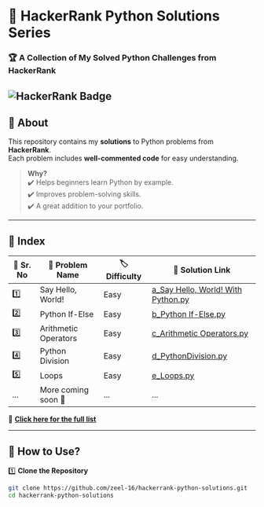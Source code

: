 # 🚀 HackerRank Python Solutions Series 
### 🏆 A Collection of My Solved Python Challenges from HackerRank  

![HackerRank Badge](https://img.shields.io/badge/HackerRank-Python-green?style=for-the-badge&logo=hackerrank)  
---

## 📌 About  
This repository contains my **solutions** to Python problems from **HackerRank**.  
Each problem includes **well-commented code** for easy understanding.  

> **Why?**  
✔️ Helps beginners learn Python by example.  
✔️ Improves problem-solving skills.  
✔️ A great addition to your portfolio.  

---

## 📂 Index  
| 🔢 Sr. No | 📝 Problem Name | 🏷️ Difficulty | 📁 Solution Link |
|-----------|---------------|--------------|----------------|
| 1️⃣ | Say Hello, World! | Easy | [a_Say Hello, World! With Python.py](./a_Say%20Hello,%20World!%20With%20Python.py) |
| 2️⃣ | Python If-Else | Easy | [b_Python If-Else.py](./b_Python%20If-Else.py) |
| 3️⃣ | Arithmetic Operators | Easy | [c_Arithmetic Operators.py](./c_Arithmetic%20Operators.py) |
| 4️⃣ | Python Division | Easy | [d_PythonDivision.py](./d_PythonDivision.py) |
| 5️⃣ | Loops | Easy | [e_Loops.py](./e_Loops.py) |
| ... | More coming soon 🚀 | ... | ... |

📌 **[Click here for the full list](./index.md)**  

---

## 🔧 How to Use?  
1️⃣ **Clone the Repository**  
```bash
git clone https://github.com/zeel-16/hackerrank-python-solutions.git
cd hackerrank-python-solutions

